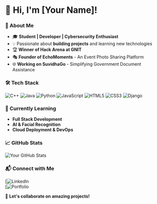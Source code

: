 # 👋 Hi, I'm [Your Name]!

### 🚀 About Me  
- 🎓 **Student | Developer | Cybersecurity Enthusiast**  
- 💡 Passionate about **building projects** and learning new technologies  
- 🏆 **Winner of Hack Arena at GNIT**  
- 🎭 **Founder of EchoMoments** - An Event Photo Sharing Platform  
- 🌐 **Working on SuvidhaGo** - Simplifying Government Document Assistance  

### 🛠️ Tech Stack  
![C++](https://img.shields.io/badge/C++-00599C?style=for-the-badge&logo=c%2B%2B&logoColor=white)
![Java](https://img.shields.io/badge/Java-ED8B00?style=for-the-badge&logo=java&logoColor=white)
![Python](https://img.shields.io/badge/Python-3776AB?style=for-the-badge&logo=python&logoColor=white)
![JavaScript](https://img.shields.io/badge/JavaScript-F7DF1E?style=for-the-badge&logo=javascript&logoColor=black)
![HTML5](https://img.shields.io/badge/HTML5-E34F26?style=for-the-badge&logo=html5&logoColor=white)
![CSS3](https://img.shields.io/badge/CSS3-1572B6?style=for-the-badge&logo=css3&logoColor=white)
![Django](https://img.shields.io/badge/Django-092E20?style=for-the-badge&logo=django&logoColor=white)


### 🌱 Currently Learning  
- **Full Stack Development**  
- **AI & Facial Recognition**  
- **Cloud Deployment & DevOps**  

### 📈 GitHub Stats  
![Your GitHub Stats](https://github-readme-stats.vercel.app/api?username=your-username&show_icons=true&theme=radical)  

### 📬 Connect with Me  
[![LinkedIn](www.linkedin.com/in/ayush-agrawal-5b96b32a1)  
[![Portfolio](https://iphotographyportfolio.netlify.app/)  

🚀 **Let's collaborate on amazing projects!**  
